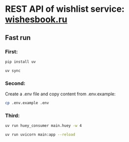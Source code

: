 # REST API of wishlist service: [wishesbook.ru](https://wishesbook.ru)

## Fast run
### First:
```bash  
pip install uv
``` 
```bash
uv sync
```
### Second:
Create a .env file and copy content from .env.example:
```bash
cp .env.example .env
```
### Third:
```bash
uv run huey_consumer main.huey -w 4 
```
```bash
uv run uvicorn main:app --reload
```
